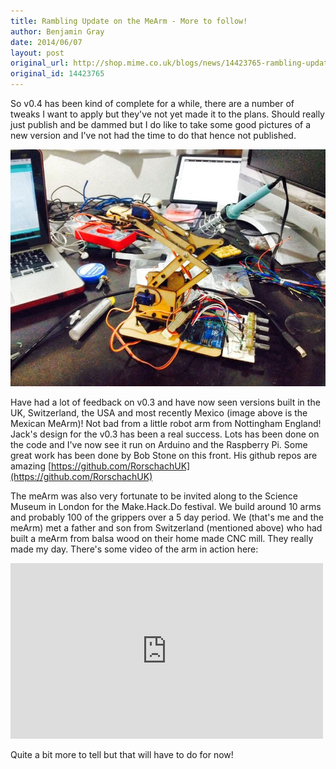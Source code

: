 ```yaml
---
title: Rambling Update on the MeArm - More to follow!
author: Benjamin Gray
date: 2014/06/07
layout: post
original_url: http://shop.mime.co.uk/blogs/news/14423765-rambling-update-on-the-mearm-more-to-follow
original_id: 14423765
---
```


So v0.4 has been kind of complete for a while, there are a number of tweaks I want to apply but they've not yet made it to the plans.  Should really just publish and be dammed but I do like to take some good pictures of a new version and I've not had the time to do that hence not published.

![](/assets/blog/2014-06-07-rambling-update-on-the-mearm-more-to-follow/3439411402082085418.jpg)

Have had a lot of feedback on v0.3 and have now seen versions built in the UK, Switzerland, the USA and most recently Mexico (image above is the Mexican MeArm)! Not bad from a little robot arm from Nottingham England! Jack's design for the v0.3 has been a real success. Lots has been done on the code and I've now see it run on Arduino and the Raspberry Pi. Some great work has been done by Bob Stone on this front. His github repos are amazing [https://github.com/RorschachUK](https://github.com/RorschachUK)

The meArm was also very fortunate to be invited along to the Science Museum in London for the Make.Hack.Do festival. We build around 10 arms and probably 100 of the grippers over a 5 day period. We (that's me and the meArm) met a father and son from Switzerland (mentioned above) who had built a meArm from balsa wood on their home made CNC mill. They really made my day. There's some video of the arm in action here:

<iframe width="500" height="281" src="http://www.youtube.com/embed/KMF0qtKtf9c" frameborder="0"></iframe>

Quite a bit more to tell but that will have to do for now!


